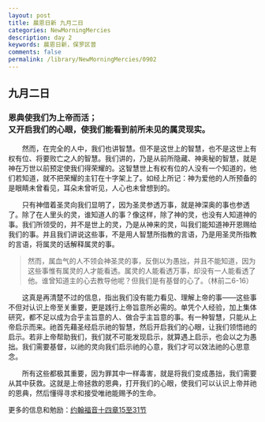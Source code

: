 ```yaml
---
layout: post
title: 晨恩日新 九月二日
categories: NewMorningMercies
description: day 2
keywords: 晨恩日新，保罗区普
comments: false
permalink: /library/NewMorningMercies/0902
---
```


## 九月二日

### 恩典使我们为上帝而活； <br> 又开启我们的心眼，使我们能看到前所未见的属灵现实。

&emsp;&emsp;然而，在完全的人中，我们也讲智慧。但不是这世上的智慧，也不是这世上有权有位、将要败亡之人的智慧。我们讲的，乃是从前所隐藏、神奥秘的智慧，就是神在万世以前预定使我们得荣耀的。这智慧世上有权有位的人没有一个知道的，他们若知道，就不把荣耀的主钉在十字架上了。如经上所记：神为爱他的人所预备的是眼睛未曾看见，耳朵未曾听见，人心也未曾想到的。

&emsp;&emsp;只有神借着圣灵向我们显明了，因为圣灵参透万事，就是神深奥的事也参透了。除了在人里头的灵，谁知道人的事？像这样，除了神的灵，也没有人知道神的事。我们所领受的，并不是世上的灵，乃是从神来的灵，叫我们能知道神开恩赐给我们的事。并且我们讲说这些事，不是用人智慧所指教的言语，乃是用圣灵所指教的言语，将属灵的话解释属灵的事。

> 然而，属血气的人不领会神圣灵的事，反倒以为愚拙，并且不能知道，因为这些事惟有属灵的人才能看透。属灵的人能看透万事，却没有一人能看透了他。谁曾知道主的心去教导他呢？但我们是有基督的心了。（林前二6-16）

&emsp;&emsp;这真是再清楚不过的信息，指出我们没有能力看见、理解上帝的事——这些事不但对认识上帝至关重要，更是践行上帝旨意所必需的。单凭个人经验，加上集体研究，都不足以成为合乎主旨意的人、做合乎主旨意的事。有一种智慧，只能从上帝启示而来。祂首先藉圣经启示祂的智慧，然后开启我们的心眼，让我们领悟祂的启示。若非上帝帮助我们，我们就不可能发现启示，就算遇上启示，也会以之为愚拙。我们需要基督，以祂的灵向我们启示祂的心意，我们才可以效法祂的心思意念。

&emsp;&emsp;所有这些都极其重要，因为罪其中一样毒害，就是将我们变成愚拙，我们需要从其中获救。这就是上帝拯救的恩典，打开我们的心眼，使我们可以认识上帝并祂的恩典，然后懂得寻求和接受唯祂能赐予的生命。

更多的信息和勉励：[约翰福音十四章15至31节]()
